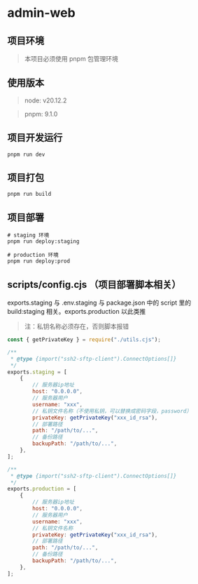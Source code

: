 # admin-web

## 项目环境
> 本项目必须使用 pnpm 包管理环境

## 使用版本

> node: v20.12.2

> pnpm: 9.1.0

## 项目开发运行

```shell
pnpm run dev
```

## 项目打包

```shell
pnpm run build
```

## 项目部署

```shell
# staging 环境
pnpm run deploy:staging

# production 环境
pnpm run deploy:prod
```

## scripts/config.cjs （项目部署脚本相关）

exports.staging 与 .env.staging 与 package.json 中的 script 里的 build:staging 相关。exports.production 以此类推

> 注：私钥名称必须存在，否则脚本报错


```javascript
const { getPrivateKey } = require("./utils.cjs");

/**
 * @type {import("ssh2-sftp-client").ConnectOptions[]}
 */
exports.staging = [
    {
        // 服务器ip地址
        host: "0.0.0.0",
        // 服务器用户
        username: "xxx",
        // 私钥文件名称（不使用私钥，可以替换成密码字段，password）
        privateKey: getPrivateKey("xxx_id_rsa"),
        // 部署路径
        path: "/path/to/...",
        // 备份路径
        backupPath: "/path/to/...",
    },
];

/**
 * @type {import("ssh2-sftp-client").ConnectOptions[]}
 */
exports.production = [
    {
        // 服务器ip地址
        host: "0.0.0.0",
        // 服务器用户
        username: "xxx",
        // 私钥文件名称
        privateKey: getPrivateKey("xxx_id_rsa"),
        // 部署路径
        path: "/path/to/...",
        // 备份路径
        backupPath: "/path/to/...",
    },
];
```
